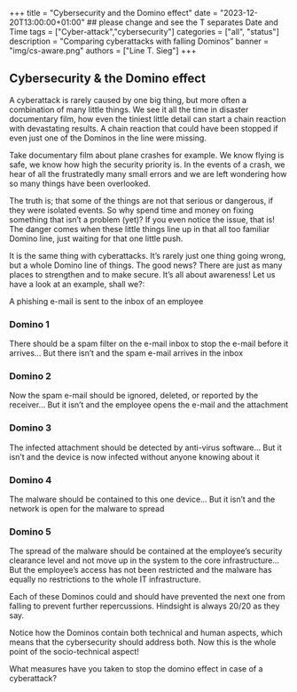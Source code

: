 +++ title = "Cybersecurity and the Domino effect" 
date = "2023-12-20T13:00:00+01:00" ## please change and see the T separates Date and Time tags = ["Cyber-attack","cybersecurity"] categories = ["all", "status"] description = "Comparing cyberattacks with falling Dominos” 
banner = "img/cs-aware.png"
authors = ["Line T. Sieg"] 
+++

## Cybersecurity & the Domino effect 

A cyberattack is rarely caused by one big thing, but more often a combination of many little things. We see it all the time in disaster documentary film, how even the tiniest little detail can start a chain reaction with devastating results. A chain reaction that could have been stopped if even just one of the Dominos in the line were missing.

Take documentary film about plane crashes for example. We know flying is safe, we know how high the security priority is. In the events of a crash, we hear of all the frustratedly many small errors and we are left wondering how so many things have been overlooked. 

The truth is; that some of the things are not that serious or dangerous, if they were isolated events. So why spend time and money on fixing something that isn’t a problem (yet)? If you even notice the issue, that is!
The danger comes when these little things line up in that all too familiar Domino line, just waiting for that one little push. 

It is the same thing with cyberattacks. It’s rarely just one thing going wrong, but a whole Domino line of things. 
The good news? There are just as many places to strengthen and to make secure. It’s all about awareness! Let us have a look at an example, shall we?:

A phishing e-mail is sent to the inbox of an employee
 
### Domino 1
There should be a spam filter on the e-mail inbox to stop the e-mail before it arrives… But there isn’t and the spam e-mail arrives in the inbox

### Domino 2
Now the spam e-mail should be ignored, deleted, or reported by the receiver… But it isn’t and the employee opens the e-mail and the attachment

### Domino 3
The infected attachment should be detected by anti-virus software… But it isn’t and the device is now infected without anyone knowing about it

### Domino 4
The malware should be contained to this one device… But it isn’t and the network is open for the malware to spread

### Domino 5
The spread of the malware should be contained at the employee’s security clearance level and not move up in the system to the core infrastructure… But the employee’s access has not been restricted and the malware has equally no restrictions to the whole IT infrastructure. 

Each of these Dominos could and should have prevented the next one from falling to prevent further repercussions. Hindsight is always 20/20 as they say. 

Notice how the Dominos contain both technical and human aspects, which means that the cybersecurity should address both. Now this is the whole point of the socio-technical aspect!

What measures have you taken to stop the domino effect in case of a cyberattack? 
